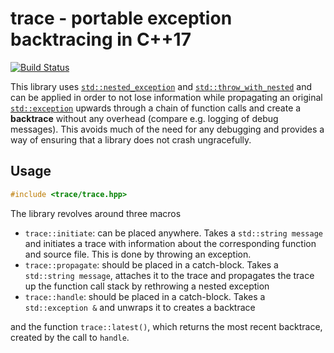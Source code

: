 trace - portable exception backtracing in C++17
====================================================================

[![Build Status](https://travis-ci.org/GPMueller/trace.svg?branch=master)](https://travis-ci.org/GPMueller/trace)

This library uses
[`std::nested_exception`](http://en.cppreference.com/w/cpp/error/nested_exception)
and
[`std::throw_with_nested`](http://en.cppreference.com/w/cpp/error/throw_with_nested)
and can be applied in order to not lose information while propagating an original
[`std::exception`](https://en.cppreference.com/w/cpp/error/exception)
upwards through a chain of function calls and create a **backtrace** without any
overhead (compare e.g. logging of debug messages). This avoids much of the need for any
debugging and provides a way of ensuring that a library does not crash ungracefully.

Usage
--------------------------------------------------------------------

```C++
#include <trace/trace.hpp>
```

The library revolves around three macros
- `trace::initiate`: can be placed anywhere. Takes a `std::string message` and initiates
  a trace with information about the corresponding function and source file. This is done
  by throwing an exception.
- `trace::propagate`: should be placed in a catch-block. Takes a `std::string message`,
  attaches it to the trace and propagates the trace up the function call stack by
  rethrowing a nested exception
- `trace::handle`: should be placed in a catch-block. Takes a `std::exception &` and
  unwraps it to creates a backtrace

and the function `trace::latest()`, which returns the most recent backtrace, created by
the call to `handle`.